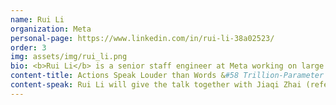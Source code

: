 ```yaml
---
name: Rui Li
organization: Meta
personal-page: https://www.linkedin.com/in/rui-li-38a02523/
order: 3
img: assets/img/rui_li.png
bio: <b>Rui Li</b> is a senior staff engineer at Meta working on large scale recommendation models, systems, and products.  Before joining Meta, he worked at Yahoo! Research and YouTube Recommendation.  Rui earned his PhD in UIUC back in 2013 working on data mining, machine learning.  Rui is consistently interested in driving users' experiences and business values via practical machine learning in the search and recommendation area, published 20+ in top conferences including KDD, WWW, VLDB, and SIGIR. 
content-title: Actions Speak Louder than Words &#58 Trillion-Parameter Sequential Transducers for Generative Recommendations
content-speak: Rui Li will give the talk together with Jiaqi Zhai (refer to the talk abstract of Jiaqi Zhai). 
---
```

